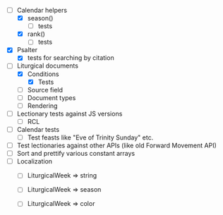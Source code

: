 - [ ] Calendar helpers
  - [x] season()
    - [ ] tests
  - [x] rank()
    - [ ] tests
- [x] Psalter
  - [x] tests for searching by citation
- [ ] Liturgical documents
  - [x] Conditions
    - [x] Tests
  - [ ] Source field
  - [ ] Document types
  - [ ] Rendering
- [ ] Lectionary tests against JS versions
  - [ ] RCL
- [ ] Calendar tests
  - [ ] Test feasts like "Eve of Trinity Sunday" etc.
- [ ] Test lectionaries against other APIs (like old Forward Movement API)
- [ ] Sort and prettify various constant arrays
- [ ] Localization
  - [ ] LiturgicalWeek => string
  - [ ] LiturgicalWeek => season
  - [ ] LiturgicalWeek => color


